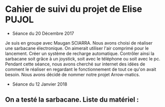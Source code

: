 # Cahier de suivi du projet de Elise PUJOL

* Séance du 20 Décembre 2017 

Je suis en groupe avec Maugan SCIARRA.
Nous avons choisi de réaliser une sarbacane électronique. On aimerait utiliser l'air comprimé pour le lancement.
Créer un système de recharge automatique. Contrôler ainsi la sarbacane soit grâce à un joystick, soit avec le téléphone ou soit avec le pc.
Pendant cette séance, nous avons cherché sur internet des idées de comment le réaliser en regardant le fonctionnement de tout ce qu'on
avait besoin.
Nous avons décidé de nommer notre projet Arrow-matics.

* Séance du 12 Janvier 2018

On a testé la sarbacane. 
Liste du matériel : 
-
